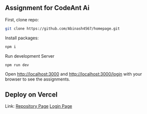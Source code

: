 ## Assignment for CodeAnt Ai

First, clone repo:
```bash
git clone https://github.com/Abinash4567/homepage.git
```
Install packages:
```bash
npm i
```
Run development Server

```bash
npm run dev
```

Open [http://localhost:3000](http://localhost:3000) and [http://localhost:3000/login](http://localhost:3000/login) with your browser to see the assignments.

## Deploy on Vercel
Link: 
[Repository Page](https://homepage-three-ashen.vercel.app/) 
[Login Page](https://homepage-three-ashen.vercel.app/login)
